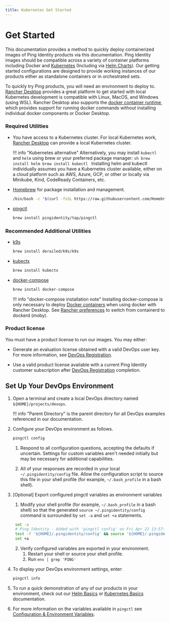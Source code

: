```yaml
---
title: Kubernetes Get Started
---
```

# Get Started

This documentation provides a method to quickly deploy containerized images of Ping Identity products via this documentation. Ping Identity images should be compatible across a variety of container platforms including Docker and [Kubernetes](https://www.cncf.io/certification/software-conformance/) (Including via [Helm Charts](https://helm.pingidentity.com/)). Our getting started configurations are designed to provide working instances of our products either as standalone containers or in orchestrated sets.

To quickly try Ping products, you will need an environment to deploy to. [Rancher Desktop](https://rancherdesktop.io) provides a great platform to get started with local Kubernetes development is compatible with Linux, MacOS, and Windows (using WSL). Rancher Desktop also supports the [docker container runtime](https://docs.rancherdesktop.io/preferences#container-runtime), which provides support for running docker commands without installing individual docker components or Docker Desktop.

### Required Utilities

* You have access to a Kubernetes cluster. For local Kubernetes work, [Rancher Desktop](https://rancherdesktop.io) can provide a local Kubernetes cluster.

    !!! info "Kubernetes alternative"
          Alternatively, you may install `kubectl` and `helm` using brew or your preferred package manager:
          ```sh
          brew install helm
          brew install kubectl
          ```
          Installing helm and kubectl individually assumes you have a Kubernetes cluster available, either on a cloud platform such as AWS, Azure, GCP, or other or locally via Minikube, Kind, CodeReady Containers, etc.


* [Homebrew](https://brew.sh) for package installation and management.
    ```sh
    /bin/bash -c "$(curl -fsSL https://raw.githubusercontent.com/Homebrew/install/HEAD/install.sh)"
    ```

* [pingctl](pingctlUtil.md#installation)

    ```sh
    brew install pingidentity/tap/pingctl
    ```

### Recommended Additional Utilities
* [k9s](https://k9scli.io/)
    ```sh
    brew install derailed/k9s/k9s
    ```
* [kubectx](https://github.com/ahmetb/kubectx)
    ```sh
    brew install kubectx
    ```
* [docker-compose](https://docs.docker.com/compose/install/)
    ```sh
    brew install docker-compose
    ```

    !!! info "docker-compose installation note"
          Installing docker-compose is only necessary to deploy [Docker containers](getStartedWithGitRepo.md) when using docker with Rancher Desktop. See [Rancher preferences](https://docs.rancherdesktop.io/preferences#container-runtime) to switch from containerd to dockerd (moby).

### Product license

You must have a product license to run our images. You may either:

* Generate an evaluation license obtained with a valid DevOps user key. For more information, see [DevOps Registration](devopsRegistration.md).

* Use a valid product license available with a current Ping Identity customer subscription after [DevOps Registration](devopsRegistration.md) completion.

## Set Up Your DevOps Environment

1. Open a terminal and create a local DevOps directory named `${HOME}/projects/devops`.

    !!! info "Parent Directory"
        is the parent directory for all DevOps examples referenced in our documentation.

2. Configure your DevOps environment as follows.

      ```sh
      pingctl config
      ```

      1. Respond to all configuration questions, accepting the defaults if uncertain. Settings for custom variables aren't needed initially but may be necessary for additional capabilities. 
   
      2. All of your responses are recorded in your local `~/.pingidentity/config` file. Allow the configuration script to source this file in your shell profile (for example, `~/.bash_profile` in a bash shell).
   
3. [Optional] Export configured pingctl variables as environment variables
   1. Modify your shell profile (for example, `~/.bash_profile` in a bash shell) so that the generated `source ~/.pingidentity/config` command is surrounded by `set -a` and `set +a` statements.
   ```sh
    set -a
    # Ping Identity - Added with 'pingctl config' on Fri Apr 22 13:57:04 MDT 2022
    test -f '${HOME}/.pingidentity/config' && source '${HOME}/.pingidentity/config'
    set +a
   ```
   2. Verify configured variables are exported in your environment.
      1. Restart your shell or source your shell profile.
      2. Run `env | grep 'PING'`

4. To display your DevOps environment settings, enter:

      ```sh
      pingctl info
      ```

5. To run a quick demonstration of any of our products in your environment, check out our [Helm Basics](HelmBasics.md) or [Kubernetes Basics](k8sBasics.md) documentation.

6. For more information on the variables available in ```pingctl``` see [Configuration & Environment Variables](configVars.md).
